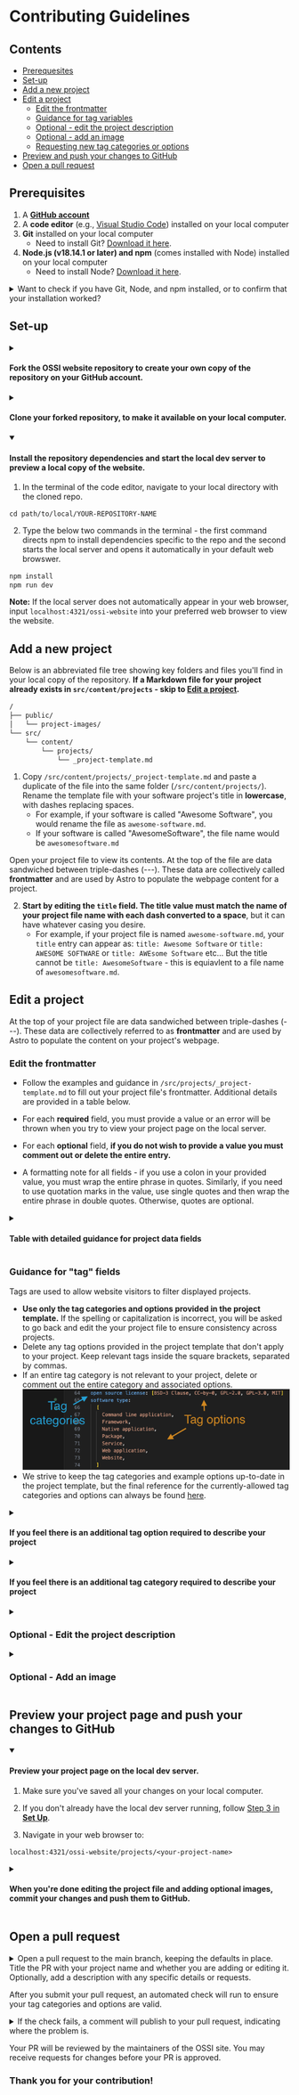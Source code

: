 # Contributing Guidelines

## Contents

- [Prerequesites](#prerequisites)
- [Set-up](#set-up)
- [Add a new project](#add-a-new-project)
- [Edit a project](#edit-a-project)
  - [Edit the frontmatter](#edit-the-frontmatter)
  - [Guidance for tag variables](#guidance-for-tag-variables)
  - [Optional - edit the project description](#optional---edit-the-project-description)
  - [Optional - add an image](#optional---add-an-image)
  - [Requesting new tag categories or options](#requesting-new-tag-categories-or-options)
- [Preview and push your changes to GitHub](#preview-your-project-page-and-push-your-changes-to-github)
- [Open a pull request](#open-a-pull-request)

## Prerequisites

1. A **[GitHub account](https://docs.GitHub.com/en/get-started/quickstart/creating-an-account-on-GitHub)**
2. A **code editor** (e.g., [Visual Studio Code](https://code.visualstudio.com/download)) installed on your local computer
3. **Git** installed on your local computer
   - Need to install Git? [Download it here](https://git-scm.com/book/en/v2/Getting-Started-Installing-Git).
4. **Node.js (v18.14.1 or later) and npm** (comes installed with Node) installed on your local computer
   - Need to install Node? [Download it here](https://nodejs.org/en/download).

<details>
  <summary>Want to check if you have Git, Node, and npm installed, or to confirm that your installation worked?</summary>
  
<br/>Use the below commands in the terminal. If the software is successfully installed, each command will return the corresponding software's version number to the terminal.

```
git -v
node -v
npm -v
```
</details>

## Set-up
<details>
 <summary> 
   
   #### Fork the OSSI website repository to create your own copy of the repository on your GitHub account.
   
 </summary>
  
  1.  On GitHub.com, naviagate to the [JaneliaSciComp/ossi-website](https://github.com/JaneliaSciComp/ossi-website) repository page.
  
  2.  In the upper-right corner of the page, click **Fork**.
    ![Fork button on the GitHub repository page](./public/readme-images/fork.png)

  3.  On the next page, you can keep the defaults and click **Create Fork** in the lower right. Or, optionally, you can change the repository name or description to be different than ossi-website, to     further distinguish your copy from the original repository.

</details>
<details>
 <summary> 
   
   #### Clone your forked repository, to make it available on your local computer.
   
 </summary>
  
  1.  On the [JaneliaSciComp/ossi-website](https://github.com/JaneliaSciComp/ossi-website) repository page, above the list of files, click the green **Code** button.

  2.  In the dropdown that appears, select the **SSH** tab.

  3.  Click the **Copy** icon found to the right of the SSH key.
    ![Green code button and associated dropdown menu on the GitHub repository page](./public/readme-images/clone.png)

  **Note**: If you see an error like the below when attempting to copy the SSH key, please follow the instructions in [this tutorial](https://sbme-tutorials.github.io/2019/data-structures/notes/  public_key.html) to create a public SSH key for your GitHub account.
![Error message on GitHub.com indicating the account does not have a public SSH key](./public/readme-images/SSH-error.png)

  4.  Open a new terminal in your code editor.

  5.  Change the current working directory to the location where you want the cloned directory, e.g.,:

```
cd PATH/TO/DESIRED/LOCATION/HERE
```

  6.  Type `git clone` and then paste the SSH key you just copied. E.g.,:

```
git clone git@github.com:YOUR-USERNAME/YOUR-REPO-NAME.git
```

  7.  Hit enter to clone the repo onto your local computer. You should see output in the terminal like the below.
    ![Sample terminal output after using the command to clone a GitHub repo](./public/readme-images/clone-2.png)
    
</details>
<details open>
<summary>
  
  #### Install the repository dependencies and start the local dev server to preview a local copy of the website.
  
</summary>
  
  1.  In the terminal of the code editor, navigate to your local directory with the cloned repo. 

```
cd path/to/local/YOUR-REPOSITORY-NAME
```

  2.  Type the below two commands in the terminal - the first command directs npm to install dependencies specific to the repo and the second starts the local server and opens it automatically in your default web browswer.

```
npm install
npm run dev
```

**Note:** If the local server does not automatically appear in your web browser, input `localhost:4321/ossi-website` into your preferred web browser to view the website.
</details>

## Add a new project

Below is an abbreviated file tree showing key folders and files you'll find in your local copy of the repository. 
**If a Markdown file for your project already exists in `src/content/projects` - skip to [Edit a project](#edit-a-project).**

```text
/
├── public/
│   └── project-images/
└── src/
    └── content/
        └── projects/
            └── _project-template.md
```

1. Copy `/src/content/projects/_project-template.md` and paste a duplicate of the file into the same folder (`/src/content/projects/`). Rename the template file with your software project's title in **lowercase**, with dashes replacing spaces.
   - For example, if your software is called "Awesome Software", you would rename the file as `awesome-software.md`.
   - If your software is called "AwesomeSoftware", the file name would be `awesomesoftware.md`

Open your project file to view its contents. At the top of the file are data sandwiched between triple-dashes (---). These data are collectively called **frontmatter** and are used by Astro to populate the webpage content for a project.

2. **Start by editing the `title` field. The title value must match the name of your project file name with each dash converted to a space**, but it can have whatever casing you desire.
   - For example, if your project file is named `awesome-software.md`, your `title` entry can appear as:
     `title: Awesome Software` or
     `title: AWESOME SOFTWARE` or
     `title: AWEsome Software` etc...
     But the title cannot be `title: AwesomeSoftware` - this is equiavlent to a file name of `awesomesoftware.md`.

## Edit a project

At the top of your project file are data sandwiched between triple-dashes (---). These data are collectively referred to as **frontmatter** and are used by Astro to populate the content on your project's webpage.

### Edit the frontmatter

- Follow the examples and guidance in `/src/projects/_project-template.md` to fill out your project file's frontmatter. Additional details are provided in a table below.

- For each **required** field, you must provide a value or an error will be thrown when you try to view your project page on the local server.

- For each **optional** field, **if you do not wish to provide a value you must comment out or delete the entire entry.**

- A formatting note for all fields - if you use a colon in your provided value, you must wrap the entire phrase in quotes. Similarly, if you need to use quotation marks in the value, use single quotes and then wrap the entire phrase in double quotes. Otherwise, quotes are optional.

<details>
 <summary>

#### Table with detailed guidance for project data fields
   
 </summary>
  
  | Field name                       | Required or optional                                                                                      | How to complete                                                                                                                                                                                                                                                                                                              |
| :------------------------------- | :-------------------------------------------------------------------------------------------------------- | :--------------------------------------------------------------------------------------------------------------------------------------------------------------------------------------------------------------------------------------------------------------------------------------------------------------------------- |
| `title`                          | Required                                                                                                  | Your project title.                                                                                                                                                                                                                                                                                                          |
| `tagline`                        | Required                                                                                                  | One or two sentences describing your project.                                                                                                                                                                                                                                                                                |
| `maintainer`                     | Required                                                                                                  | The maintainer of the project page on this website. This should be the name of one primary point-of-contact.                                                                                                                                                                                                                 |
| `maintainer contact info`        | Required                                                                                                  | The preferred contact method for the maintainer - this should either an email address in the format of mailto:email@example.com or a link to a contact method the maintainer actively uses. E.g., a link to the issues page for the GitHub repo, or to the maintainer/project's X, Instagram, LinkedIn, or Facebook profile. |
| `project type`                   | Required                                                                                                  | Pick **one** of the three options provided in the template based on whether your software project is currently or was ever supported by OSSI: `[OSSI - current, OSSI - previous, Other]`. Delete the other two options, leaving the square brackets around your choice.                                                      |
| `OSSI proposal link`             | Required for current and previous OSSI-funded projects                                                    | Preferred: upload the proposal as a PDF to `public/proposals` and provide the link in the format `./../proposals/PROPOSAL.pdf`. Other option: provide the URL to the externally hosted proposal.                                                                                                                             |
| `github link`                    | Required                                                                                                  | Link to the software project's GitHub repository.                                                                                                                                                                                                                                                                            |
| `documentation link`             | Required                                                                                                  | Link to software documentation - can be the same as the GitHub repo if the README is the documentation                                                                                                                                                                                                                       |
| `installation instructions link` | Required                                                                                                  | Link to software installation instructions - can be the same as the GitHub repo                                                                                                                                                                                                                                              |
| `how to cite text`               | Required if your software has an associated published paper or DOI                                        | The citation for your software - wrap in quotes to ensure colons are interpreted correctly. If your software doesn't have an associated published paper or DOI, leave this blank.                                                                                                                                            |
| `how to cite link`               | Optional. </br> _Reminder - comment out or delete optional fields you do not wish to provide a value for_ | A DOI. Wrap in quotes to ensure the colon is interpreted correctly. If a DOI is not available, leave this blank - your GitHub repo will be used as the default. Each DOI should start with `https://doi.org/`                                                                                                                |
| `additional links array`         | Optional                                                                                                  | Optional external links formatted in a comma-separated array. If there is a colon in a link, wrap the entire link in quotations. For example, you could provide links to a project homepage, an externally-hosted blog post, additional publications, etc.                                                                   |
| `additional links text array`    | Optional                                                                                                  | If your project has an associated blog post file, provide the file name here in square brackets, without the .md extenstion (e.g., `[my-related-blog-post-file]`). If there is more than one related blog posts separate the file names by commas.                                                                           |
| `image file`                     | Optional                                                                                                  | Format as: `image-file-name-with-no-spaces.fileExtension`<br/> Then see [Adding an image](#optional---add-an-image) for more information about uploading an image. Note - only one image file is supported at this time.                                                                                                     |
| `image caption`                  | Required if you add an image file                                                                         | A brief description of the image - this will be displayed on the site                                                                                                                                                                                                                                                        |
| `youtube url`                    | Optional                                                                                                  | Link to a YouTube-hosted video demoing your software.                                                                                                                                                                                                                                                                        |
| `youtube caption`                | Required if you add a video link                                                                          | A brief description of the video - this will be displayed on the site                                                                                                                                                                                                                                                        |
| `development team`               | Optional                                                                                                  | [Tag variable - see guidance](#guidance-for-tag-variables)                                                                                                                                                                                                                                                                   |
| `programming language`           | Optional                                                                                                  | [Tag variable - see guidance](#guidance-for-tag-variables)                                                                                                                                                                                                                                                                   |
| `open source license`            | Optional                                                                                                  | [Tag variable - see guidance](#guidance-for-tag-variables)                                                                                                                                                                                                                                                                   |
| `software type`                  | Optional                                                                                                  | [Tag variable - see guidance](#guidance-for-tag-variables)                                                                                                                                                                                                                                                                   |
| `use case`                       | Optional                                                                                                  | [Tag variable - see guidance](#guidance-for-tag-variables)                                                                                                                                                                                                                                                                   |
| `usage environment`              | Optional                                                                                                  | [Tag variable - see guidance](#guidance-for-tag-variables)                                                                                                                                                                                                                                                                   |
| `software ecosystem`             | Optional                                                                                                  | [Tag variable - see guidance](#guidance-for-tag-variables)                                                                                                                                                                                                                                                                   |
| `supported file types`           | Optional                                                                                                  | [Tag variable - see guidance](#guidance-for-tag-variables)                                                                                                                                                                                                                                                                   |

</details>


### Guidance for "tag" fields

Tags are used to allow website visitors to filter displayed projects.

- **Use only the tag categories and options provided in the project template.** If the spelling or capitalization is incorrect, you will be asked to go back and edit the your project file to ensure consistency across projects.
- Delete any tag options provided in the project template that don't apply to your project. Keep relevant tags inside the square brackets, separated by commas.
- If an entire tag category is not relevant to your project, delete or comment out the entire category and associated options.
  ![Sample tag categories and options from the project template](./public/readme-images/tags.png)
- We strive to keep the tag categories and example options up-to-date in the project template, but the final reference for the currently-allowed tag categories and options can always be found [here](https://github.com/JaneliaSciComp/ossi-website/blob/main/.github/actions/validTagsList.json).

<details>
  <summary>

#### If you feel there is an additional tag **option** required to describe your project
    
  </summary>

- Go ahead and add the option(s) to your project file. In your pull request, please note you added the option and provide a brief explanation why. When you open your pull request, these new options will throw a warning for the website maintainer for review.
</details>
<details>
  <summary>

#### If you feel there is an additional tag **category** required to describe your project
    
  </summary>

- _Do not add the new tag category to your project's template - this will prevent your project page from displaying in your local server._
- Open a separate [pull request](#open-a-pull-request) listing the new tag category(ies) with a brief explanation of why you feel the addition is necessary.
  
</details>


<details>
  <summary>

### Optional - Edit the project description
    
  </summary>
You are strongly encouraged to use your software project's GitHub README as it's description. This will minimize the amount of work required by the maintainer to keep the project description and details up-to-date.

To use your project's GitHub README as the project description:

1. Ensure your project is public on GitHub
2. If the template text is still in the Markdown file following the closing triple dashes (---) on the frontmatter - leave it. If you replaced this text with something else, delete everything below the triple dashes.

If you would rather provide a custom project description, you can do so by typing it below the closing triple dashes on the frontmatter. You can use [Markdown syntax](https://www.markdownguide.org/basic-syntax/) to add hyperlinks, layout/text effects (e.g., headings, lists, **bold** or _italic_ text), etc.
</details>

<details>
  <summary>

### Optional - Add an image
    
  </summary>

1. Add your desired image to `/public/project-images/`, using a filename without spaces.
2. Edit your project file to include a value for `image file` as outlined in the [table above](#edit-the-frontmatter).

</details>

## Preview your project page and push your changes to GitHub

<details open>
  <summary>

#### Preview your project page on the local dev server.
    
  </summary>

1.  Make sure you've saved all your changes on your local computer.

2.  If you don't already have the local dev server running, follow [Step 3 in **Set Up**](#set-up).

3.  Navigate in your web browser to:

```
localhost:4321/ossi-website/projects/<your-project-name>
```

</details>

<details>
<summary>

#### When you're done editing the project file and adding optional images, commit your changes and push them to GitHub.
  
</summary>


1.  Commit your project file locally by typing the following in your code editor's terminal. 

- Note: If you added an image file, you will also need to `git add public/project-images/YOUR-PROJECT-IMAGE-FILE`

```
git add src/content/projects/YOUR-PROJECT-NAME.md
git commit -m "Add YOUR PROJECT NAME"
```

2.  Push your changes to your online GitHub repository by entering the following in your code editor's terminal. Note - this code snippet assumes you are working on the default "main" branch. If you created a branch in your GitHub repo for this specific change, edit "main" to your branch name below.

```
git push origin main
```
  
</details>




## Open a pull request

<details>
  <summary>
Open a pull request to the main branch, keeping the defaults in place. Title the PR with your project name and whether you are adding or editing it. Optionally, add a description with any specific details or requests.
  </summary>

Navigate to your copy of the ossi-website repository on GitHub.com. Along the top navigation tabs:

1.  Select **Pull Requests**.

2.  On the page that opens, click the green **New pull request** button in the upper right corner.

![GitHub.com interface to view existing and open new pull requests](./public/readme-images/open-pr.png)

A page title **Comparing changes** will open. In the dropdown menus:

3.  Check that your pull request is originating from the correct place (your repo and branch) and going to the correct place (the original Janelia/ossi-website repo) - see the exact settings written out below.

- **Base repository** is set to **JaneliaSciComp/ossi-website**
- **Base** is set to **main**
- **Head** repository is set to **YOUR-USERNAME/YOUR-REPO-NAME**
- **Compare** is set to **main** (unless you opened a specific branch to add/edit your project on)

4.  Then click the green **New pull request** button.

![GitHub.com interface to set the base and head of a pull request](./public/readme-images/open-pr-2.png)

The **Open pull request** page will open.

5. Add a title in the format of "Add YOUR PROJECT NAME" or "Edit YOUR PROJECT NAME", if needed. If you only made one commit, the **Add a title** text box should autopopulate as from your commit message. Optionally, you can add specific requests or explanations to the **Add a description** text box.

6. Click the green **Create pull request** button to submit your pull request. **Note**: leave the option **Allow edits by maintainers** checked. This will allow the website maintainers to help edit your project file before completing the pull request, if needed.
   ![GitHub.com interface to set the title, description, and other details about a pull request. Also includes the button to submit the pull request](./public/readme-images/open-pr-3.png)
</details>



After you submit your pull request, an automated check will run to ensure your tag categories and options are valid. 

<details>
  <summary>If the check fails, a comment will publish to your pull request, indicating where the problem is.</summary>
  
![Comment on a GitHub pull request indicating that the project file has invalid tags](./public/readme-images/tag-validation-fail.png)

To fix the error, return to your code editor and make the required changes to the file. Then follow the instructions to [commit and push your changes](#preview-your-project-page-and-push-your-changes-to-github). These changes will be added to the open pull request. Once there are no tag validation errors, a success comment will post to your pull request.

![Comment on a GitHub pull request indicating the modified project files have valid tags](./public/readme-images/tag-validation-success.png)

</details>

Your PR will be reviewed by the maintainers of the OSSI site. You may receive requests for changes before your PR is approved.

### Thank you for your contribution!
